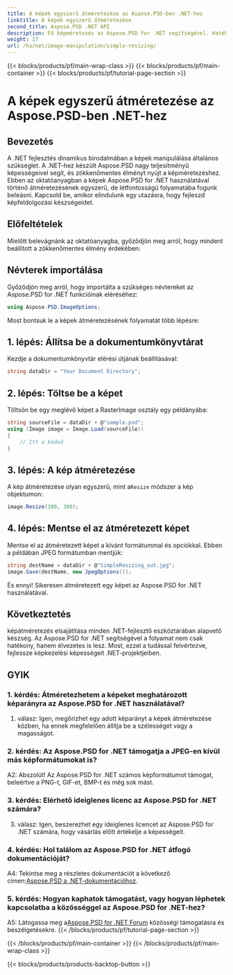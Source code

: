 ```yaml
---
title: A képek egyszerű átméretezése az Aspose.PSD-ben .NET-hez
linktitle: A képek egyszerű átméretezése
second_title: Aspose.PSD .NET API
description: Fő képméretezés az Aspose.PSD for .NET segítségével. Hatékony, zökkenőmentes és erőteljes. Emelje fel .NET-projektjeit könnyedén.
weight: 17
url: /hu/net/image-manipulation/simple-resizing/
---
```


{{< blocks/products/pf/main-wrap-class >}}
{{< blocks/products/pf/main-container >}}
{{< blocks/products/pf/tutorial-page-section >}}

# A képek egyszerű átméretezése az Aspose.PSD-ben .NET-hez

## Bevezetés

A .NET fejlesztés dinamikus birodalmában a képek manipulálása általános szükséglet. A .NET-hez készült Aspose.PSD nagy teljesítményű képességeivel segít, és zökkenőmentes élményt nyújt a képméretezéshez. Ebben az oktatóanyagban a képek Aspose.PSD for .NET használatával történő átméretezésének egyszerű, de létfontosságú folyamatába fogunk beleásni. Kapcsold be, amikor elindulunk egy utazásra, hogy fejleszd képfeldolgozási készségeidet.

## Előfeltételek

Mielőtt belevágnánk az oktatóanyagba, győződjön meg arról, hogy mindent beállított a zökkenőmentes élmény érdekében:

## Névterek importálása

Győződjön meg arról, hogy importálta a szükséges névtereket az Aspose.PSD for .NET funkcióinak eléréséhez:

```csharp
using Aspose.PSD.ImageOptions;
```

Most bontsuk le a képek átméretezésének folyamatát több lépésre:

## 1. lépés: Állítsa be a dokumentumkönyvtárat

Kezdje a dokumentumkönyvtár elérési útjának beállításával:

```csharp
string dataDir = "Your Document Directory";
```

## 2. lépés: Töltse be a képet

Töltsön be egy meglévő képet a RasterImage osztály egy példányába:

```csharp
string sourceFile = dataDir + @"sample.psd";
using (Image image = Image.Load(sourceFile))
{
    // Itt a kódod
}
```

## 3. lépés: A kép átméretezése

 A kép átméretezése olyan egyszerű, mint a`Resize` módszer a kép objektumon:

```csharp
image.Resize(300, 300);
```

## 4. lépés: Mentse el az átméretezett képet

Mentse el az átméretezett képet a kívánt formátummal és opciókkal. Ebben a példában JPEG formátumban mentjük:

```csharp
string destName = dataDir + @"SimpleResizing_out.jpg";
image.Save(destName, new JpegOptions());
```

És ennyi! Sikeresen átméretezett egy képet az Aspose.PSD for .NET használatával.

## Következtetés

képátméretezés elsajátítása minden .NET-fejlesztő eszköztárában alapvető készség. Az Aspose.PSD for .NET segítségével a folyamat nem csak hatékony, hanem élvezetes is lesz. Most, ezzel a tudással felvértezve, fejlessze képkezelési képességeit .NET-projektjeiben.

## GYIK

### 1. kérdés: Átméretezhetem a képeket meghatározott képarányra az Aspose.PSD for .NET használatával?

1. válasz: Igen, megőrizhet egy adott képarányt a képek átméretezése közben, ha ennek megfelelően állítja be a szélességet vagy a magasságot.

### 2. kérdés: Az Aspose.PSD for .NET támogatja a JPEG-en kívül más képformátumokat is?

A2: Abszolút! Az Aspose.PSD for .NET számos képformátumot támogat, beleértve a PNG-t, GIF-et, BMP-t és még sok mást.

### 3. kérdés: Elérhető ideiglenes licenc az Aspose.PSD for .NET számára?

3. válasz: Igen, beszerezhet egy ideiglenes licencet az Aspose.PSD for .NET számára, hogy vásárlás előtt értékelje a képességeit.

### 4. kérdés: Hol találom az Aspose.PSD for .NET átfogó dokumentációját?

 A4: Tekintse meg a részletes dokumentációt a következő címen:[Aspose.PSD a .NET-dokumentációhoz](https://reference.aspose.com/psd/net/).

### 5. kérdés: Hogyan kaphatok támogatást, vagy hogyan léphetek kapcsolatba a közösséggel az Aspose.PSD for .NET-hez?

 A5: Látogassa meg a[Aspose.PSD for .NET Forum](https://forum.aspose.com/c/psd/34) közösségi támogatásra és beszélgetésekre.
{{< /blocks/products/pf/tutorial-page-section >}}

{{< /blocks/products/pf/main-container >}}
{{< /blocks/products/pf/main-wrap-class >}}

{{< blocks/products/products-backtop-button >}}
